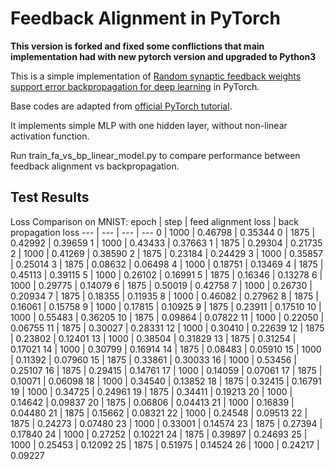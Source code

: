 # Feedback Alignment in PyTorch
**This version is forked and fixed some conflictions that main implementation had with new pytorch version and upgraded to Python3**

This is a simple implementation of [Random synaptic feedback weights support error backpropagation for deep learning](https://www.nature.com/articles/ncomms13276) in PyTorch.

Base codes are adapted from [official PyTorch tutorial](http://pytorch.org/docs/master/notes/extending.html).

It implements simple MLP with one hidden layer, without non-linear activation function.

Run train_fa_vs_bp_linear_model.py to compare performance between feedback alignment vs backpropagation.

## Test Results
Loss Comparison on MNIST:
epoch | step | feed alignment loss | back propagation loss
--- | --- | --- | ---
0 | 1000 | 0.46798 | 0.35344 
0 | 1875 | 0.42992 | 0.39659 
1 | 1000 | 0.43433 | 0.37663 
1 | 1875 | 0.29304 | 0.21735 
2 | 1000 | 0.41269 | 0.38590 
2 | 1875 | 0.23184 | 0.24429 
3 | 1000 | 0.35857 | 0.25014 
3 | 1875 | 0.08632 | 0.06498 
4 | 1000 | 0.18751 | 0.13469 
4 | 1875 | 0.45113 | 0.39115 
5 | 1000 | 0.26102 | 0.16991 
5 | 1875 | 0.16346 | 0.13278 
6 | 1000 | 0.29775 | 0.14079 
6 | 1875 | 0.50019 | 0.42758 
7 | 1000 | 0.26730 | 0.20934 
7 | 1875 | 0.18355 | 0.11935 
8 | 1000 | 0.46082 | 0.27962 
8 | 1875 | 0.16061 | 0.15758 
9 | 1000 | 0.17815 | 0.10925 
9 | 1875 | 0.23911 | 0.17510 
10 | 1000 | 0.55483 | 0.36205 
10 | 1875 | 0.09864 | 0.07822 
11 | 1000 | 0.22050 | 0.06755 
11 | 1875 | 0.30027 | 0.28331 
12 | 1000 | 0.30410 | 0.22639 
12 | 1875 | 0.23802 | 0.12401 
13 | 1000 | 0.38504 | 0.31829 
13 | 1875 | 0.31254 | 0.17021 
14 | 1000 | 0.30799 | 0.16914 
14 | 1875 | 0.08483 | 0.05910 
15 | 1000 | 0.11392 | 0.07960 
15 | 1875 | 0.33861 | 0.30033 
16 | 1000 | 0.53456 | 0.25107 
16 | 1875 | 0.29415 | 0.14761 
17 | 1000 | 0.14059 | 0.07061 
17 | 1875 | 0.10071 | 0.06098 
18 | 1000 | 0.34540 | 0.13852 
18 | 1875 | 0.32415 | 0.16791 
19 | 1000 | 0.34725 | 0.24961 
19 | 1875 | 0.34411 | 0.19213 
20 | 1000 | 0.14642 | 0.09837 
20 | 1875 | 0.06806 | 0.04413 
21 | 1000 | 0.16839 | 0.04480 
21 | 1875 | 0.15662 | 0.08321 
22 | 1000 | 0.24548 | 0.09513 
22 | 1875 | 0.24273 | 0.07480 
23 | 1000 | 0.33001 | 0.14574 
23 | 1875 | 0.27394 | 0.17840 
24 | 1000 | 0.27252 | 0.10221 
24 | 1875 | 0.39897 | 0.24693 
25 | 1000 | 0.25453 | 0.12092 
25 | 1875 | 0.51975 | 0.14524 
26 | 1000 | 0.24217 | 0.09227 
